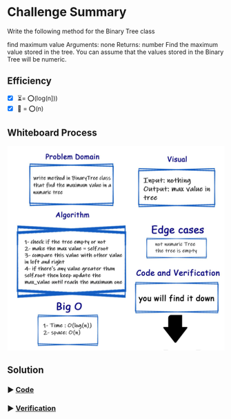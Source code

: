 # Challenge Summary
<!-- Description of the challenge -->
Write the following method for the Binary Tree class

find maximum value
Arguments: none
Returns: number
Find the maximum value stored in the tree. You can assume that the values stored in the Binary Tree will be numeric.

## Efficiency
<!-- What approach did you take? Why? What is the Big O space/time for this approach? -->

- [x] ⏳= ⭕(log(n]))
- [x] 🌌 = ⭕(n)

## Whiteboard Process
<!-- Embedded whiteboard image -->
![whiteboard](./assets/cc16.jpg)

## Solution
<!-- Show how to run your code, and examples of it in action -->
### ▶ [Code](./tree_breadth_first/tree.py)

### ▶ [Verification](./tests/test_tree_breadth_first.py)
